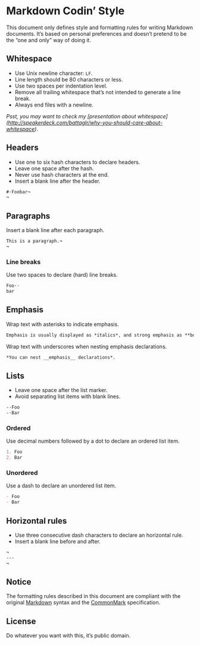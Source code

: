 # Markdown Codin’ Style

This document only defines style and formatting rules for writing Markdown
documents. It’s based on personal preferences and doesn’t pretend to be the
“one and only” way of doing it.

## Whitespace

- Use Unix newline character: `LF`.
- Line length should be 80 characters or less.
- Use two spaces per indentation level.
- Remove all trailing whitespace that’s not intended to generate a line break.
- Always end files with a newline.

_Psst, you may want to check my [presentation about whitespace]
(http://speakerdeck.com/battaglr/why-you-should-care-about-whitespace)_.

## Headers

- Use one to six hash characters to declare headers.
- Leave one space after the hash.
- Never use hash characters at the end.
- Insert a blank line after the header.

```md
#·Foobar¬
¬
```

## Paragraphs

Insert a blank line after each paragraph.

```md
This is a paragraph.¬
¬
```

### Line breaks

Use two spaces to declare (hard) line breaks.

```md
Foo··
bar
```

## Emphasis

Wrap text with asterisks to indicate emphasis.

```md
Emphasis is usually displayed as *italics*, and strong emphasis as **bold**.
```

Wrap text with underscores when nesting emphasis declarations.

```md
*You can nest __emphasis__ declarations*.
```

## Lists

- Leave one space after the list marker.
- Avoid separating list items with blank lines.

```md
-·Foo
-·Bar
```

### Ordered

Use decimal numbers followed by a dot to declare an ordered list item.

```md
1. Foo
2. Bar
```

### Unordered

Use a dash to declare an unordered list item.

```md
- Foo
- Bar
```

## Horizontal rules

- Use three consecutive dash characters to declare an horizontal rule.
- Insert a blank line before and after.

```md
¬
---
¬
```

## Notice

The formatting rules described in this document are compliant with the original
[Markdown](http://daringfireball.net/projects/markdown/syntax) syntax and the
[CommonMark](http://commonmark.org/) specification.

## License

Do whatever you want with this, it’s public domain.
